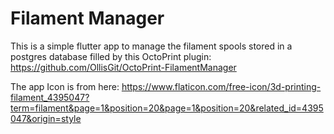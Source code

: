 # Filament Manager
This is a simple flutter app to manage the filament spools stored in a postgres database filled by this OctoPrint plugin: https://github.com/OllisGit/OctoPrint-FilamentManager 

The app Icon is from here: https://www.flaticon.com/free-icon/3d-printing-filament_4395047?term=filament&page=1&position=20&page=1&position=20&related_id=4395047&origin=style